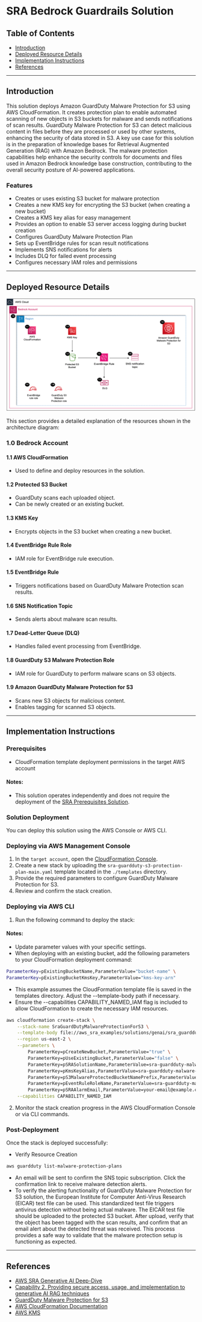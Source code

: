 # SRA Bedrock Guardrails Solution

## Table of Contents
- [Introduction](#introduction)
- [Deployed Resource Details](#deployed-resource-details)
- [Implementation Instructions](#implementation-instructions)
- [References](#references)

---

## Introduction

This solution deploys Amazon GuardDuty Malware Protection for S3 using AWS CloudFormation. It creates protection plan to enable automated scanning of new objects in S3 buckets for malware and sends notifications of scan results. GuardDuty Malware Protection for S3 can detect malicious content in files before they are processed or used by other systems, enhancing the security of data stored in S3.
A key use case for this solution is in the preparation of knowledge bases for Retrieval Augmented Generation (RAG) with Amazon Bedrock. The malware protection capabilities help enhance the security controls for documents and files used in Amazon Bedrock knowledge base construction, contributing to the overall security posture of AI-powered applications.

### Features

- Creates or uses existing S3 bucket for malware protection
- Creates a new KMS key for encrypting the S3 bucket (when creating a new bucket)
- Creates a KMS key alias for easy management
- Provides an option to enable S3 server access logging during bucket creation
- Configures GuardDuty Malware Protection Plan
- Sets up EventBridge rules for scan result notifications
- Implements SNS notifications for alerts
- Includes DLQ for failed event processing
- Configures necessary IAM roles and permissions


---

## Deployed Resource Details

![Architecture Diagram](./documentation/sra-guardduty-malware-protection-for-s3.png)

This section provides a detailed explanation of the resources shown in the architecture diagram:

### 1.0 Bedrock Account<!-- omit in toc -->

#### 1.1 AWS CloudFormation<!-- omit in toc -->
- Used to define and deploy resources in the solution.

#### 1.2  Protected S3 Bucket<!-- omit in toc -->
- GuardDuty scans each uploaded object.
- Can be newly created or an existing bucket.

#### 1.3 KMS Key<!-- omit in toc -->
- Encrypts objects in the S3 bucket when creating a new bucket.

#### 1.4 EventBridge Rule Role<!-- omit in toc -->
- IAM role for EventBridge rule execution.

#### 1.5 EventBridge Rule<!-- omit in toc -->
- Triggers notifications based on GuardDuty Malware Protection scan results.

#### 1.6 SNS Notification Topic<!-- omit in toc -->
- Sends alerts about malware scan results.

#### 1.7 Dead-Letter Queue (DLQ)<!-- omit in toc -->
- Handles failed event processing from EventBridge.

#### 1.8 GuardDuty S3 Malware Protection Role<!-- omit in toc -->
- IAM role for GuardDuty to perform malware scans on S3 objects.

#### 1.9 Amazon GuardDuty Malware Protection for S3<!-- omit in toc -->
- Scans new S3 objects for malicious content.
- Enables tagging for scanned S3 objects.

---

## Implementation Instructions

### Prerequisites<!-- omit in toc -->

- CloudFormation template deployment permissions in the target AWS account

#### Notes:
- This solution operates independently and does not require the deployment of the [SRA Prerequisites Solution](../../common/common_prerequisites).

### Solution Deployment<!-- omit in toc -->

You can deploy this solution using the AWS Console or AWS CLI.

### Deploying via AWS Management Console<!-- omit in toc -->
1. In the `target account`, open the [CloudFormation Console](https://console.aws.amazon.com/cloudformation).
2. Create a new stack by uploading the `sra-guardduty-s3-protection-plan-main.yaml` template located in the `./templates` directory.
3. Provide the required parameters to configure GuardDuty Malware Protection for S3.
4. Review and confirm the stack creation.

### Deploying via AWS CLI
1. Run the following command to deploy the stack:
#### Notes:
- Update parameter values with your specific settings. 
- When deploying with an existing bucket, add the following parameters to your CloudFormation deployment command:
```bash
ParameterKey=pExistingBucketName,ParameterValue="bucket-name" \
ParameterKey=pExistingBucketKmsKey,ParameterValue="kms-key-arn"
```
- This example assumes the CloudFormation template file is saved in the templates directory. Adjust the --template-body path if necessary.
- Ensure the --capabilities CAPABILITY_NAMED_IAM flag is included to allow CloudFormation to create the necessary IAM resources.

```bash
aws cloudformation create-stack \
    --stack-name SraGuardDutyMalwareProtectionForS3 \
    --template-body file://aws_sra_examples/solutions/genai/sra_guardduty_malware_protection_for_s3/templates/sra-guardduty-malware-protection-for-s3-main.yaml \
    --region us-east-2 \
    --parameters \
        ParameterKey=pCreateNewBucket,ParameterValue="true" \
        ParameterKey=pUseExistingBucket,ParameterValue="false" \
        ParameterKey=pSRASolutionName,ParameterValue=sra-guardduty-malware-protection-for-s3 \
        ParameterKey=pKmsKeyAlias,ParameterValue=sra-guardduty-malware-protection-for-s3-key \
        ParameterKey=pS3MalwareProtectedBucketNamePrefix,ParameterValue=sra-protected-bucket \
        ParameterKey=pEventRuleRoleName,ParameterValue=sra-guardduty-malware-protection-for-s3-events \
        ParameterKey=pSRAAlarmEmail,ParameterValue=your-email@example.com \
    --capabilities CAPABILITY_NAMED_IAM
```

2. Monitor the stack creation progress in the AWS CloudFormation Console or via CLI commands.

### Post-Deployment
Once the stack is deployed successfully:
- Verify Resource Creation
```bash
aws guardduty list-malware-protection-plans
```

- An email will be sent to confirm the SNS topic subscription. Click the confirmation link to receive malware detection alerts.
- To verify the alerting functionality of GuardDuty Malware Protection for S3 solution, the European Institute for Computer Anti-Virus Research (EICAR) test file can be used. This standardized test file triggers antivirus detection without being actual malware. The EICAR test file should be uploaded to the protected S3 bucket. After upload, verify that the object has been tagged with the scan results, and confirm that an email alert about the detected threat was received. This process provides a safe way to validate that the malware protection setup is functioning as expected.

---

## References
- [AWS SRA Generative AI Deep-Dive](https://docs.aws.amazon.com/prescriptive-guidance/latest/security-reference-architecture/gen-ai-sra.html)
- [Capability 2. Providing secure access, usage, and implementation to generative AI RAG techniques](https://docs.aws.amazon.com/prescriptive-guidance/latest/security-reference-architecture/gen-ai-rag.html)
- [GuardDuty Malware Protection for S3](https://docs.aws.amazon.com/guardduty/latest/ug/gdu-malware-protection-s3.html)
- [AWS CloudFormation Documentation](https://docs.aws.amazon.com/cloudformation/index.html)
- [AWS KMS](https://docs.aws.amazon.com/kms/latest/developerguide/overview.html)

